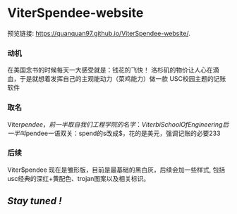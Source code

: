 # ViterSpendee-website
 预览链接: https://quanquan97.github.io/ViterSpendee-website/.
 
 ### 动机
在美国念书的时候每天一大感受就是：钱花的飞快！
洛杉矶的物价让人心在滴血，于是就想着发挥自己的主观能动力（菜鸡能力）做一款 USC校园主题的记账软件

### 取名
Viter$pendee，前一半取自我们工程学院的名字：Viterbi School Of Engineering 
后一半叫$pendee一语双关：spend的s改成$，花的是美元，强调记账的必要233

### 后续
Viter$pendee 现在是雏形版，目前是最基础的黑白灰，后续会加一些样式, 包括usc经典的深红+黄配色、trojan图案以及相关标识。
## ***Stay tuned !***

